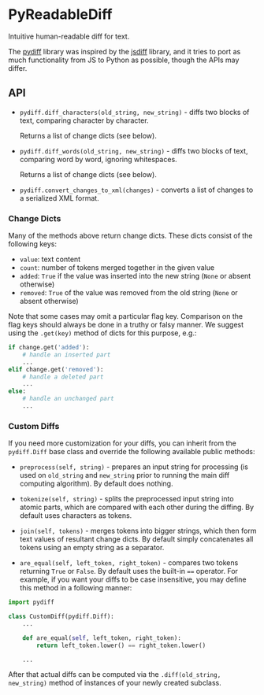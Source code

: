 # PyReadableDiff
Intuitive human-readable diff for text.

The [pydiff](https://github.com/BeagleInc/PyReadableDiff)
library was inspired by the [jsdiff](https://github.com/kpdecker/jsdiff)
library, and it tries to port as much functionality from JS to Python as possible,
though the APIs may differ.

## API

* `pydiff.diff_characters(old_string, new_string)` - diffs two blocks of text, comparing character by character.

    Returns a list of change dicts (see below).

* `pydiff.diff_words(old_string, new_string)` - diffs two blocks of text, comparing word by word, ignoring whitespaces.

    Returns a list of change dicts (see below).

* `pydiff.convert_changes_to_xml(changes)` - converts a list of changes to a serialized XML format.

### Change Dicts

Many of the methods above return change dicts. These dicts consist of the following keys:

* `value`: text content
* `count`: number of tokens merged together in the given value
* `added`: `True` if the value was inserted into the new string (`None` or absent otherwise)
* `removed`: `True` of the value was removed from the old string (`None` or absent otherwise)

Note that some cases may omit a particular flag key. Comparison on the flag keys should always be done in a truthy or falsy manner.
We suggest using the `.get(key)` method of dicts for this purpose, e.g.:
```python
if change.get('added'):
    # handle an inserted part
    ...
elif change.get('removed'):
    # handle a deleted part
    ...
else:
    # handle an unchanged part
    ...
```

### Custom Diffs

If you need more customization for your diffs, you can inherit from the `pydiff.Diff` base class and override the following available public methods:

* `preprocess(self, string)` - prepares an input string for processing (is used on `old_string` and `new_string` prior to running the main diff computing algorithm).
By default does nothing.

* `tokenize(self, string)` - splits the preprocessed input string into atomic parts, which are compared with each other during the diffing.
By default uses characters as tokens.

* `join(self, tokens)` - merges tokens into bigger strings, which then form text values of resultant change dicts.
By default simply concatenates all tokens using an empty string as a separator.

* `are_equal(self, left_token, right_token)` - compares two tokens returning `True` or `False`.
By default uses the built-in `==` operator. For example, if you want your diffs to be case insensitive, you may define this method in a following manner:

```python
import pydiff

class CustomDiff(pydiff.Diff):
    ...

    def are_equal(self, left_token, right_token):
        return left_token.lower() == right_token.lower()

    ...
```

After that actual diffs can be computed via the `.diff(old_string, new_string)` method of instances of your newly created subclass.
